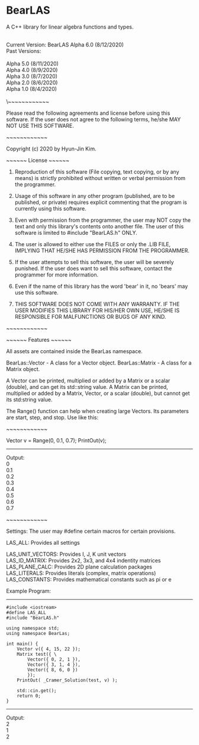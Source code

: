 # BearLAS
A C++ library for linear algebra functions and types.

<br>
Current Version: BearLAS Alpha 6.0 (8/12/2020)
<br>
Past Versions:<br>
<br>
Alpha 5.0 (8/11/2020)<br>
Alpha 4.0 (8/9/2020)<br>
Alpha 3.0 (8/7/2020)<br>
Alpha 2.0 (8/6/2020)<br>
Alpha 1.0 (8/4/2020)<br>
<br>
\~~~~~~~~~~~~

Please read the following agreements and license before using this software. If the user 
does not agree to the following terms, he/she MAY NOT USE THIS SOFTWARE.

\~~~~~~~~~~~~

Copyright (c) 2020 by Hyun-Jin Kim.

\~~~~~~ License \~~~~~~

1. Reproduction of this software (File copying, text copying, or by any means) is strictly
prohibited without written or verbal permission from the programmer.

2. Usage of this software in any other program (published, are to be published, or private) 
requires explicit commenting that the program is currently using this software.

3. Even with permission from the programmer, the user may NOT copy the text and only this
library's contents onto another file. The user of this software is limited to
#include "BearLAS.h" ONLY.

4. The user is allowed to either use the FILES or only the .LIB FILE, IMPLYING THAT HE/SHE
HAS PERMISSION FROM THE PROGRAMMER.

5. If the user attempts to sell this software, the user will be severely punished. If the
user does want to sell this software, contact the programmer for more information.

6. Even if the name of this library has the word 'bear' in it, no 'bears' may use this
software.

7. THIS SOFTWARE DOES NOT COME WITH ANY WARRANTY. IF THE USER MODIFIES THIS LIBRARY FOR
HIS/HER OWN USE, HE/SHE IS RESPONSIBLE FOR MALFUNCTIONS OR BUGS OF ANY KIND. 

\~~~~~~~~~~~~

\~~~~~~ Features \~~~~~~

All assets are contained inside the BearLas namespace.

BearLas::Vector - A class for a Vector object.
BearLas::Matrix - A class for a Matrix object.

A Vector can be printed, multiplied or added by a Matrix or a scalar (double),
and can get its std::string value.
A Matrix can be printed, multiplied or added by a Matrix, Vector, or a scalar (double),
but cannot get its std:string value.

The Range() function can help when creating large Vectors. Its parameters are start, step, and stop.
Use like this:

\~~~~~~~~~~~~

Vector v = Range(0, 0.1, 0.7);
PrintOut(v);

------------------------------
Output:
<br>
0<br>
0.1<br>
0.2<br>
0.3<br>
0.4<br>
0.5<br>
0.6<br>
0.7<br>

\~~~~~~~~~~~~

Settings: The user may #define certain macros for certain provisions.

LAS_ALL:				Provides all settings

LAS_UNIT_VECTORS:		Provides I, J, K unit vectors<br>
LAS_ID_MATRIX:			Provides 2x2, 3x3, and 4x4 indentity matrices<br>
LAS_PLANE_CALC:			Provides 2D plane calculation packages<br>
LAS_LITERALS:			Provides literals (complex, matrix operations)<br>
LAS_CONSTANTS:			Provides mathematical constants such as pi or e<br>

Example Program:

-------------------------------------
~~~~~~~
#include <iostream>
#define LAS_ALL
#include "BearLAS.h"

using namespace std;
using namespace BearLas;

int main() {
	Vector v({ 4, 15, 22 });
	Matrix test({ \
		Vector({ 0, 2, 1 }),
		Vector({ 3, 1, 4 }),
		Vector({ 8, 6, 0 })
		});
	PrintOut( _Cramer_Solution(test, v) );

	std::cin.get();
	return 0;
}
~~~~~~~
-------------------------------------
Output:
<br>
2<br>
1<br>
2<br>
